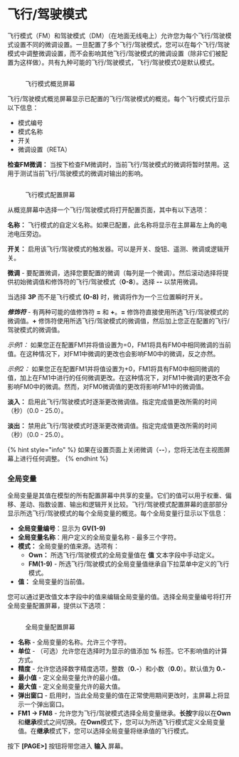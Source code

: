 # 飞行/驾驶模式

飞行模式（FM）和驾驶模式（DM）（在地面无线电上）允许您为每个飞行/驾驶模式设置不同的微调设置。一旦配置了多个飞行/驾驶模式，您可以在每个飞行/驾驶模式中调整微调设置，而不会影响其他飞行/驾驶模式的微调设置（除非它们被配置为这样做）。共有九种可能的飞行/驾驶模式，飞行/驾驶模式0是默认模式。

<figure><img src="//edgetx-static.zkl2333.com/bwFM.png" alt=""><figcaption><p>飞行模式概览屏幕</p></figcaption></figure>

飞行/驾驶模式概览屏幕显示已配置的飞行/驾驶模式的概览。每个飞行模式行显示以下信息：

* 模式编号
* 模式名称
* 开关
* 微调设置（RETA）

**检查FM微调：** 当按下检查FM微调时，当前飞行/驾驶模式的微调将暂时禁用。这用于测试当前飞行/驾驶模式的微调对输出的影响。

<figure><img src="//edgetx-static.zkl2333.com/bwFM2.png" alt=""><figcaption><p>飞行模式配置屏幕</p></figcaption></figure>

从概览屏幕中选择一个飞行/驾驶模式将打开配置页面，其中有以下选项：

**名称：** 飞行模式的自定义名称。如果已配置，此名称将显示在主屏幕左上角的电池电压旁边。

**开关：** 启用该飞行/驾驶模式的触发器。可以是开关、旋钮、遥测、微调或逻辑开关。

**微调** - 要配置微调，选择您要配置的微调（每列是一个微调）。然后滚动选择将提供初始微调值和修饰符的飞行/驾驶模式（**0-8**）。选择 **--** 以禁用微调。

当选择 **3P** 而不是飞行模式 **(0-8)** 时，微调将作为一个三位置瞬时开关。

_**修饰符**_ - 有两种可能的值修饰符 **=** 和 **+**。**=** 修饰符直接使用所选飞行/驾驶模式的微调值。**+** 修饰符使用所选飞行/驾驶模式的微调值，然后加上您正在配置的飞行/驾驶模式的微调值。

_示例1：_ 如果您正在配置FM1并将值设置为=0，FM1将具有FM0中相同微调的当前值。在这种情况下，对FM1中微调的更改也会影响FM0中的微调，反之亦然。

_示例2：_ 如果您正在配置FM1并将值设置为+0，FM1将具有FM0中相同微调的值，加上在FM1中进行的任何微调更改。在这种情况下，对FM1中微调的更改不会影响FM0中的微调。然而，对FM0微调值的更改将影响FM1中的微调值。

**淡入：** 启用此飞行/驾驶模式时逐渐更改微调值。指定完成值更改所需的时间（秒）（0.0 - 25.0）。

**淡出：** 禁用此飞行/驾驶模式时逐渐更改微调值。指定完成值更改所需的时间（秒）（0.0 - 25.0）。

{% hint style="info" %}
如果在设置页面上关闭微调（**--**），您将无法在主视图屏幕上进行任何调整。
{% endhint %}

### 全局变量

全局变量是其值在模型的所有配置屏幕中共享的变量。它们的值可以用于权重、偏移、差动、指数设置、输出和逻辑开关比较。飞行/驾驶模式配置屏幕的底部部分显示所选飞行/驾驶模式的每个全局变量的概览。每个全局变量行显示以下信息：

* **全局变量编号**：显示为 **GV(1-9)**
* **全局变量名称**：用户定义的全局变量名称 - 最多三个字符。
* **模式：** 全局变量的值来源。选项有：
  * **Own：** 所选飞行/驾驶模式的全局变量值在 **值** 文本字段中手动定义。
  * **FM(1-9)** - 所选飞行/驾驶模式的全局变量值继承自下拉菜单中定义的飞行模式。
* **值：** 全局变量的当前值。

您可以通过更改值文本字段中的值来编辑全局变量的值。选择全局变量编号将打开全局变量配置屏幕，提供以下选项：

<figure><img src="//edgetx-static.zkl2333.com/bwfm3.png" alt=""><figcaption><p>全局变量配置屏幕</p></figcaption></figure>

* **名称** - 全局变量的名称。允许三个字符。&#x20;
* **单位** - （可选）允许您在选择时为显示的值添加 **%** 标签。它不影响值的计算方式。
* **精度** - 允许您选择数字精度选项，整数（**0.-**）和小数（**0.0**）。默认值为 **0.-**
* **最小值** - 定义全局变量允许的最小值。
* **最大值** - 定义全局变量允许的最大值。
* **弹出窗口** - 启用时，当此全局变量的值在正常使用期间更改时，主屏幕上将显示一个弹出窗口。
* **FM1 -> FM8** - 允许您为飞行/驾驶模式选择全局变量继承。**长按**字段以在**Own**和**继承**模式之间切换。在**Own**模式下，您可以为所选飞行模式定义全局变量值。在**继承**模式下，您可以选择全局变量将继承值的飞行模式。

按下 **\[PAGE>]** 按钮将带您进入 **输入** 屏幕。